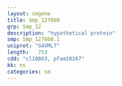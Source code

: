 ```yaml
---
layout: smgene
title: Smp_127660
grp: Smp_12
description: "hypothetical protein"
smp: Smp_127660.1
uniprot: "G4VML7"
length:   753
cdd: "cl10863, pfam10167"
kk: ns
categories: sm
---
```

